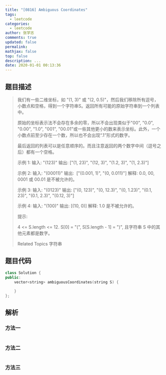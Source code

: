 ```yaml
---
title: "[0816] Ambiguous Coordinates"
tags:
  - leetcode
categories:
  - leetcode
author: 张学志
comments: true
updated: false
permalink:
mathjax: false
top: false
description: ...
date: 2020-01-01 00:13:36
---
```


## 题目描述

> 我们有一些二维坐标，如 "(1, 3)" 或 "(2, 0.5)"，然后我们移除所有逗号，小数点和空格，得到一个字符串S。返回所有可能的原始字符串到一个列表中。 
> 
> 原始的坐标表示法不会存在多余的零，所以不会出现类似于"00", "0.0", "0.00", "1.0", "001", "00.01"或一些其他更小的数来表示坐标。此外，一个小数点前至少存在一个数，所以也不会出现“.1”形式的数字。 
> 
> 最后返回的列表可以是任意顺序的。而且注意返回的两个数字中间（逗号之后）都有一个空格。 
> 
> 
> 
> 
> 示例 1:
> 输入: "(123)"
> 输出: ["(1, 23)", "(12, 3)", "(1.2, 3)", "(1, 2.3)"]
> 
> 
> 
> 示例 2:
> 输入: "(00011)"
> 输出:  ["(0.001, 1)", "(0, 0.011)"]
> 解释: 
> 0.0, 00, 0001 或 00.01 是不被允许的。
> 
> 
> 
> 示例 3:
> 输入: "(0123)"
> 输出: ["(0, 123)", "(0, 12.3)", "(0, 1.23)", "(0.1, 23)", "(0.1, 2.3)", "(0.12, 3)"]
> 
> 
> 
> 示例 4:
> 输入: "(100)"
> 输出: [(10, 0)]
> 解释: 
> 1.0 是不被允许的。
> 
> 
> 
> 
> 提示: 
> 
> 
> 4 <= S.length <= 12. 
> S[0] = "(", S[S.length - 1] = ")", 且字符串 S 中的其他元素都是数字。 
> 
> 
> 
> Related Topics 字符串

## 题目代码

```cpp
class Solution {
public:
    vector<string> ambiguousCoordinates(string S) {
        
    }
};
```

## 解析

### 方法一

```cpp

```

### 方法二

```cpp

```

### 方法三

```cpp

```

